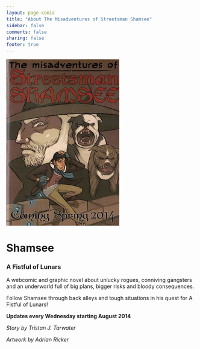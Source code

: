 ```yaml
---
layout: page-comic
title: "About The Misadventures of Streetsman Shamsee"
sidebar: false
comments: false
sharing: false
footer: true
---
```


<div class="row">
   <div class="small-12 medium-4 text-center left">
    <img src="/images/comics/ComingSoon-small.jpg" alt="The Misadventures of Streetsman Shamsee, coming soon" class="left">
  </div>
   <div class="small-12 medium-8 spotlight-blurb right">
   <h1>Shamsee</h1>
   <h3 class="subheader">A Fistful of Lunars</h3>

<p>A webcomic and graphic novel about unlucky rogues, conniving gangsters and an underworld full of big plans, bigger risks and bloody consequences.</p> 
<p>Follow Shamsee through back alleys and tough situations in his quest for A Fistful of Lunars!</p>
<p><strong>Updates every Wednesday starting August 2014</strong></p>
   <p><em>Story by Tristan J. Tarwater</em></p>
<p><em>Artwork by Adrian Ricker</em></p>
   </div>
  </div>